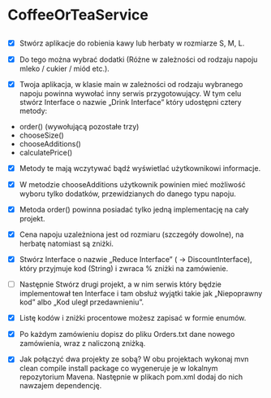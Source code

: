 # CoffeeOrTeaService

##
 - [x] Stwórz aplikacje do robienia kawy lub herbaty w rozmiarze S, M, L.

 - [x] Do tego można wybrać dodatki (Różne w zależności od rodzaju napoju mleko / cukier / miód etc.).

 - [x] Twoja aplikacja, w klasie main w zależności od rodzaju wybranego napoju powinna wywołać inny serwis przygotowujący. 
W tym celu stwórz Interface o nazwie „Drink Interface” który udostępni cztery metody:

- order() (wywołującą pozostałe trzy)
- chooseSize()
- chooseAdditions() 
- calculatePrice()

 - [x] Metody te mają wczytywać bądź wyświetlać użytkownikowi informacje.

 - [x] W metodzie chooseAdditions użytkownik powinien mieć możliwość wyboru tylko dodatków, przewidzianych do danego typu napoju.

 - [x] Metoda order() powinna posiadać tylko jedną implementację na cały projekt.

 - [x] Cena napoju uzależniona jest od rozmiaru (szczegóły dowolne), na herbatę natomiast są zniżki.

 - [x] Stwórz Interface o nazwie „Reduce Interface” ( -> DiscountInterface), który przyjmuje kod (String) i zwraca % zniżki na zamówienie.

 - [ ] Następnie Stwórz drugi projekt, a w nim serwis który będzie implementował ten Interface i tam obsłuż wyjątki takie jak „Niepoprawny kod” albo „Kod uległ przedawnieniu”.

 - [x] Listę kodów i zniżki procentowe możesz zapisać w formie enumów.
 - [x] Po każdym zamówieniu dopisz do pliku Orders.txt dane nowego zamówienia, wraz z naliczoną zniżką.
 - [x] Jak połączyć dwa projekty ze sobą?
W obu projektach wykonaj mvn clean compile install package co wygeneruje je w lokalnym repozytorium Mavena. Następnie w plikach pom.xml dodaj do nich nawzajem dependencję. 
